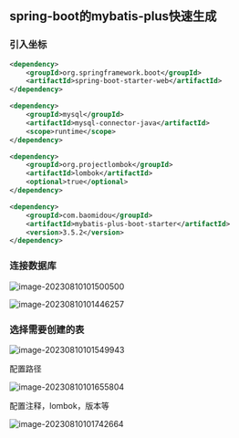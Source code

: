 ## spring-boot的mybatis-plus快速生成

### 引入坐标

```xml
<dependency>
    <groupId>org.springframework.boot</groupId>
    <artifactId>spring-boot-starter-web</artifactId>
</dependency>

<dependency>
    <groupId>mysql</groupId>
    <artifactId>mysql-connector-java</artifactId>
    <scope>runtime</scope>
</dependency>

<dependency>
    <groupId>org.projectlombok</groupId>
    <artifactId>lombok</artifactId>
    <optional>true</optional>
</dependency>

<dependency>
    <groupId>com.baomidou</groupId>
    <artifactId>mybatis-plus-boot-starter</artifactId>
    <version>3.5.2</version>
</dependency>
```

### 连接数据库

![image-20230810101500500](https://itqiankun.oss-cn-beijing.aliyuncs.com/new_picture/myblog/picgo/typora/2023/08/10/2023-08-10-10-15-01-636.png)

![image-20230810101446257](https://itqiankun.oss-cn-beijing.aliyuncs.com/new_picture/myblog/picgo/typora/2023/08/10/2023-08-10-10-14-48-319.png)

### 选择需要创建的表

![image-20230810101549943](https://itqiankun.oss-cn-beijing.aliyuncs.com/new_picture/myblog/picgo/typora/2023/08/10/2023-08-10-10-15-51-097.png)

配置路径

![image-20230810101655804](https://itqiankun.oss-cn-beijing.aliyuncs.com/new_picture/myblog/picgo/typora/2023/08/10/2023-08-10-10-16-56-720.png)

配置注释，lombok，版本等

![image-20230810101742664](https://itqiankun.oss-cn-beijing.aliyuncs.com/new_picture/myblog/picgo/typora/2023/08/10/2023-08-10-10-17-43-561.png)
